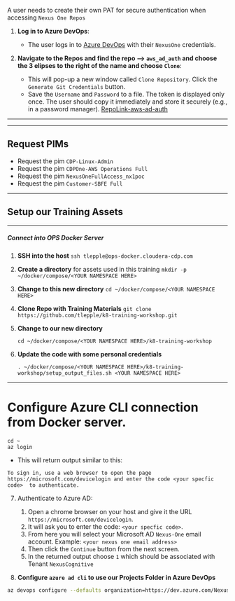 A user needs to create their own PAT for secure authentication when accessing `Nexus One Repos` 

1. **Log in to Azure DevOps**:
   - The user logs in to [Azure DevOps](https://dev.azure.com/Nexus-One/NX1%20Special%20Projects/) with their `NexusOne` credentials.

2. **Navigate to the Repos and find the repo --> `aws_ad_auth` and choose the 3 elipses to the right of the name and choose `Clone`**:
   - This will pop-up a new window called `Clone Repository`.  Click the `Generate Git Credentials` button.
   - Save the `Username` and `Password` to a file.  The token is displayed only once. The user should copy it immediately and store it securely (e.g., in a password manager).  [RepoLink-aws-ad-auth](https://dev.azure.com/Nexus-One/NX1%20Special%20Projects/_git/aws_ad_auth)
 

---
---

## Request PIMs

- Request the pim `CDP-Linux-Admin`
- Request the pim `CDPOne-AWS Operations Full`
- Request the pim `NexusOneFullAccess_nx1poc`
- Request the pim `Customer-SBFE Full`


---

## Setup our Training Assets

---

##### Connect into OPS Docker Server

1. **SSH into the host** `ssh tlepple@ops-docker.cloudera-cdp.com`
2. **Create a directory** for assets used in this training `mkdir -p ~/docker/compose/<YOUR NAMESPACE HERE>`
3. **Change to this new directory** `cd ~/docker/compose/<YOUR NAMESPACE HERE>`
4. **Clone Repo with Training Materials** 
	```git clone https://github.com/tlepple/k8-training-workshop.git```

5. **Change to our new directory**	
	```
	cd ~/docker/compose/<YOUR NAMESPACE HERE>/k8-training-workshop
	```
6. **Update the code with some personal credentials**	
	```
	. ~/docker/compose/<YOUR NAMESPACE HERE>/k8-training-workshop/setup_output_files.sh <YOUR NAMESPACE HERE>
	```

---

# **Configure Azure CLI connection** from Docker server.

 ```
cd ~
az login 
 ```

 *  This will return output similar to this:

 ```
To sign in, use a web browser to open the page https://microsoft.com/devicelogin and enter the code <your specfic code>  to authenticate.
 ```
7.  Authenticate to Azure AD:   
    1. Open a chrome browser on your host and give it the URL `https://microsoft.com/devicelogin`.   
    2. It will ask you to enter the code: `<your specfic code>`.   
    3. From here you will select your Microsoft AD `Nexus-One` email account.  Example: `<your nexus one email address>`
    4. Then click the `Continue` button from the next screen.
    5. In the returned output choose `1` which should be associated with Tenant `NexusCognitive`

8.  **Configure `azure ad cli` to use our Projects Folder in Azure DevOps**

   ```bash
   az devops configure --defaults organization=https://dev.azure.com/Nexus-One project="NX1 Special Projects"
   ```


